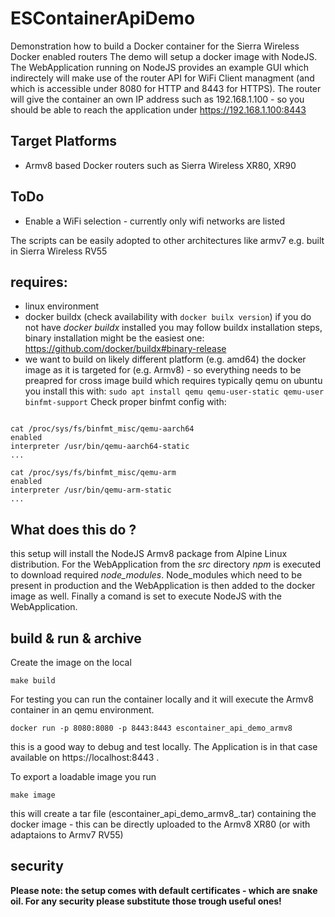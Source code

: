 # ESContainerApiDemo
Demonstration how to build a Docker container for the Sierra Wireless Docker enabled routers
The demo will setup a docker image with NodeJS. The WebApplication running on NodeJS provides an example GUI which indirectely will make use of the router API for WiFi Client managment (and which is accessible under 8080 for HTTP and 8443 for HTTPS).
The router will give the container an own IP address such as 192.168.1.100 - so you should be able to reach the application under https://192.168.1.100:8443

## Target Platforms
- Armv8 based Docker routers such as Sierra Wireless XR80, XR90

## ToDo
- Enable a WiFi selection - currently only wifi networks are listed

The scripts can be easily adopted to other architectures like armv7 e.g. built in Sierra Wireless RV55 

## requires:
- linux environment
- docker buildx   (check availability with ```docker builx version```) if you do not have *docker buildx* installed you may follow buildx installation steps, binary installation might be the easiest one:
https://github.com/docker/buildx#binary-release
- we want to build on likely different platform (e.g. amd64) the docker image as it is targeted for (e.g. Armv8) - so everything needs to be preapred for cross image build which requires typically qemu on ubuntu you install this with: ```sudo apt install qemu qemu-user-static qemu-user binfmt-support``` 
Check proper binfmt config with:

```

cat /proc/sys/fs/binfmt_misc/qemu-aarch64
enabled
interpreter /usr/bin/qemu-aarch64-static
...
 
cat /proc/sys/fs/binfmt_misc/qemu-arm
enabled
interpreter /usr/bin/qemu-arm-static
...
```

## What does this do ?
this setup will install the NodeJS Armv8 package from Alpine Linux distribution. For the WebApplication from the *src* directory *npm* is executed to download required *node_modules*. Node_modules which need to be present in production and the WebApplication is then added to the docker image as well.
Finally a comand is set to execute NodeJS with the WebApplication.

## build & run & archive
Create the image on the local 
```
make build
```
For testing you can run the container locally and it will execute the Armv8 container in an qemu environment.
```
docker run -p 8080:8080 -p 8443:8443 escontainer_api_demo_armv8
```
this is a good way to debug and test locally. The Application is in that case available on https://localhost:8443 .

To export a loadable image you run

```
make image
```
this will create a tar file (escontainer_api_demo_armv8_<date>.tar) containing the docker image - this can be directly uploaded to the Armv8 XR80 (or with adaptaions to Armv7 RV55)


## security
__Please note: the setup comes with default certificates - which are snake oil. For any security please substitute those trough useful ones!__